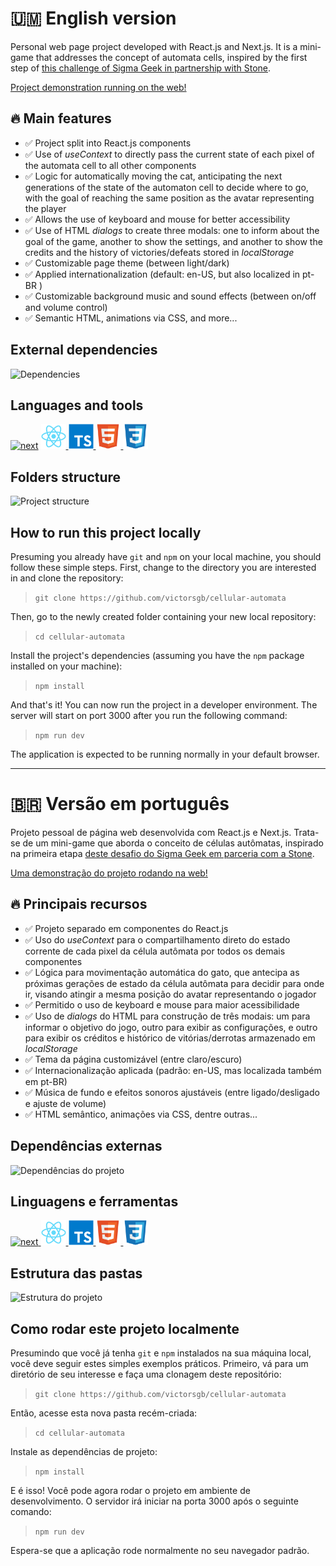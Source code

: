 # 🇺🇲 English version

Personal web page project developed with React.js and Next.js. It is a mini-game that addresses the concept of automata cells, inspired by the first step of  [this challenge of Sigma Geek in partnership with Stone](https://sigmageek.com/challenge/stone-automata-maze-challenge).

[Project demonstration running on the web!](https://cellular-automata-beryl.vercel.app)

## 🔥 Main features

- ✅ Project split into React.js components
- ✅ Use of *useContext* to directly pass the current state of each pixel of the automata cell to all other components
- ✅ Logic for automatically moving the cat, anticipating the next generations of the state of the automaton cell to decide where to go, with the goal of reaching the same position as the avatar representing the player
- ✅ Allows the use of keyboard and mouse for better accessibility
- ✅ Use of HTML *dialogs* to create three modals: one to inform about the goal of the game, another to show the settings, and another to show the credits and the history of victories/defeats stored in *localStorage*
- ✅ Customizable page theme (between light/dark)
- ✅ Applied internationalization (default: en-US, but also localized in pt- BR )
- ✅ Customizable background music and sound effects (between on/off and volume control)
- ✅ Semantic HTML, animations via CSS, and more...

## External dependencies

![Dependencies](https://victorsgb.github.io/cellular-automata/public/dependencies.png "Dependencies")

## Languages and tools

<p align="left">
  <a href="https://nextjs.org/" target="_blank" rel="noreferrer"> <img src="https://cdn.jsdelivr.net/gh/devicons/devicon/icons/nextjs/nextjs-original-wordmark.svg" alt="next" width="40" height="40"/></a>
  <a href="https://react.dev/" target="_blank" rel="noreferrer"> <img src="https://raw.githubusercontent.com/devicons/devicon/master/icons/react/react-original.svg" alt="react" width="40" height="40"/> </a> 
  <a href="https://www.typescriptlang.org/" target="_blank" rel="noreferrer"> <img src="https://raw.githubusercontent.com/devicons/devicon/master/icons/typescript/typescript-original.svg" alt="typescript" width="40" height="40"/> </a> 
  <a href="https://developer.mozilla.org/en-US/docs/Web/Html" target="_blank" rel="noreferrer"> <img src="https://raw.githubusercontent.com/devicons/devicon/master/icons/html5/html5-original.svg" alt="html5" width="40" height="40"/> </a>
  <a href="https://developer.mozilla.org/en-US/docs/Web/Css" target="_blank" rel="noreferrer"> <img src="https://raw.githubusercontent.com/devicons/devicon/master/icons/css3/css3-original.svg" alt="css3" width="40" height="40"/> </a>
</p>  

## Folders structure

![Project structure](https://victorsgb.github.io/cellular-automata/public/project_structure.png "Project structure")

## How to run this project locally

Presuming you already have `git` and `npm` on your local machine, you should follow these simple steps. First, change to the directory you are interested in and clone the repository:

> `git clone https://github.com/victorsgb/cellular-automata`

Then, go to the newly created folder containing your new local repository:

> `cd cellular-automata`

Install the project's dependencies (assuming you have the `npm` package installed on your machine):

> `npm install`

And that's it! You can now run the project in a developer environment. The server will start on port 3000 after you run the following command:

> `npm run dev`

The application is expected to be running normally in your default browser.

---

# 🇧🇷 Versão em português

Projeto pessoal de página web desenvolvida com React.js e Next.js. Trata-se de um mini-game que aborda o conceito de células autômatas, inspirado na primeira etapa [deste desafio do Sigma Geek em parceria com a Stone](https://sigmageek.com/challenge/stone-automata-maze-challenge).

[Uma demonstração do projeto rodando na web!](https://cellular-automata-beryl.vercel.app)

## 🔥 Principais recursos

- ✅ Projeto separado em componentes do React.js
- ✅ Uso do *useContext* para o compartilhamento direto do estado corrente de cada pixel da célula autômata por todos os demais componentes
- ✅ Lógica para movimentação automática do gato, que antecipa as próximas gerações de estado da célula autômata para decidir para onde ir, visando atingir a mesma posição do avatar representando o jogador
- ✅ Permitido o uso de keyboard e mouse para maior acessibilidade
- ✅ Uso de *dialogs* do HTML para construção de três modais: um para informar o objetivo do jogo, outro para exibir as configurações, e outro para exibir os créditos e histórico de vitórias/derrotas armazenado em *localStorage*
- ✅ Tema da página customizável (entre claro/escuro)
- ✅ Internacionalização aplicada (padrão: en-US, mas localizada também em pt-BR)
- ✅ Música de fundo e efeitos sonoros ajustáveis (entre ligado/desligado e ajuste de volume)
- ✅ HTML semântico, animações via CSS, dentre outras...

## Dependências externas

![Dependências do projeto](https://victorsgb.github.io/cellular-automata/public/dependencies.png "Dependências do projeto")

## Linguagens e ferramentas

<p align="left">
  <a href="https://nextjs.org/" target="_blank" rel="noreferrer"> <img src="https://cdn.jsdelivr.net/gh/devicons/devicon/icons/nextjs/nextjs-original-wordmark.svg" alt="next" width="40" height="40"/> </a>
  <a href="https://react.dev/" target="_blank" rel="noreferrer"> <img src="https://raw.githubusercontent.com/devicons/devicon/master/icons/react/react-original.svg" alt="react" width="40" height="40"/> </a> 
  <a href="https://www.typescriptlang.org/" target="_blank" rel="noreferrer"> <img src="https://raw.githubusercontent.com/devicons/devicon/master/icons/typescript/typescript-original.svg" alt="typescript" width="40" height="40"/> </a> 
  <a href="https://developer.mozilla.org/en-US/docs/Web/Html" target="_blank" rel="noreferrer"> <img src="https://raw.githubusercontent.com/devicons/devicon/master/icons/html5/html5-original.svg" alt="html5" width="40" height="40"/> </a>
  <a href="https://developer.mozilla.org/en-US/docs/Web/Css" target="_blank" rel="noreferrer"> <img src="https://raw.githubusercontent.com/devicons/devicon/master/icons/css3/css3-original.svg" alt="css3" width="40" height="40"/> </a>
</p>  

## Estrutura das pastas

![Estrutura do projeto](https://victorsgb.github.io/cellular-automata/public/project_structure.png "Estrutura do projeto")

## Como rodar este projeto localmente

Presumindo que você já tenha `git` e `npm` instalados na sua máquina local, você deve seguir estes simples exemplos práticos. Primeiro, vá para um diretório de seu interesse e faça uma clonagem deste repositório:

> `git clone https://github.com/victorsgb/cellular-automata`

Então, acesse esta nova pasta recém-criada:

> `cd cellular-automata`

Instale as dependências de projeto:

> `npm install`

E é isso! Você pode agora rodar o projeto em ambiente de desenvolvimento. O servidor irá iniciar na porta 3000 após o seguinte comando:

> `npm run dev`

Espera-se que a aplicação rode normalmente no seu navegador padrão.
